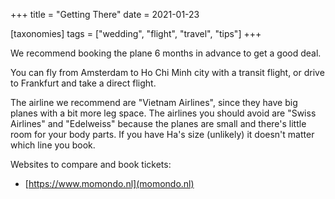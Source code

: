 
+++
title = "Getting There"
date = 2021-01-23

[taxonomies]
tags = ["wedding", "flight", "travel", "tips"]
+++

We recommend booking the plane 6 months in advance to get a good deal.

You can fly from Amsterdam to Ho Chi Minh city with a transit flight, or drive to Frankfurt and take a direct flight.

The airline we recommend are "Vietnam Airlines", since they have big planes with a bit more leg space.
The airlines you should avoid are "Swiss Airlines" and "Edelweiss" because the planes are small and there's little room for your body parts. If you have Ha's size (unlikely) it doesn't matter which line you book.

Websites to compare and book tickets:

- [https://www.momondo.nl](momondo.nl)
